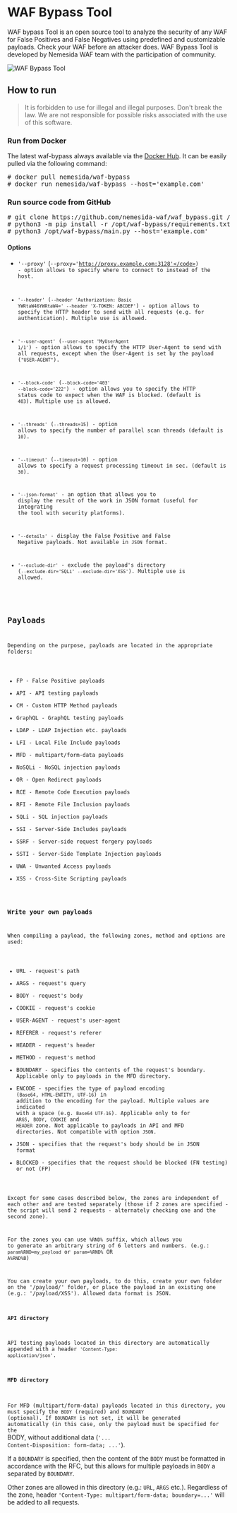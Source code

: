 # WAF Bypass Tool

WAF bypass Tool is an open source tool to analyze the security of any WAF for False Positives and False Negatives using predefined and customizable payloads. Check your WAF before an attacker does. WAF Bypass Tool is developed by Nemesida WAF team with the participation of community.

![WAF Bypass Tool](https://user-images.githubusercontent.com/99513957/215039434-87b91895-715d-4cb6-8cff-95ce436d0380.png)

## How to run

> It is forbidden to use for illegal and illegal purposes. Don't break the law. We are not responsible for possible risks associated with the use of this software.

### Run from Docker
The latest waf-bypass always available via the [Docker Hub](https://hub.docker.com/r/nemesida/waf-bypass). It can be easily pulled via the following command:

<pre>
# docker pull nemesida/waf-bypass
# docker run nemesida/waf-bypass --host='example.com'
</pre>

### Run source code from GitHub
<pre>
# git clone https://github.com/nemesida-waf/waf_bypass.git /opt/waf-bypass/
# python3 -m pip install -r /opt/waf-bypass/requirements.txt
# python3 /opt/waf-bypass/main.py --host='example.com'  
</pre>

#### Options

- <code>'--proxy'</code> (<code>--proxy='http://proxy.example.com:3128'</code>) - option allows to specify where to connect to instead of the host.

- <code>'--header'</code> (<code>--header 'Authorization: Basic YWRtaW46YWRtaW4=' --header 'X-TOKEN: ABCDEF'</code>) - option allows to specify the HTTP header to send with all requests (e.g. for authentication). Multiple use is allowed.

- <code>'--user-agent'</code> (<code>--user-agent 'MyUserAgent 1/1'</code>) - option allows to specify the HTTP User-Agent to send with all requests, except when the User-Agent is set by the payload (<code>"USER-AGENT"</code>).

- <code>'--block-code'</code> (<code>--block-code='403' --block-code='222'</code>) - option allows you to specify the HTTP status code to expect when the WAF is blocked. (default is <code>403</code>). Multiple use is allowed.

- <code>'--threads'</code> (<code>--threads=15</code>) - option allows to specify the number of parallel scan threads (default is <code>10</code>).

- <code>'--timeout'</code> (<code>--timeout=10</code>) - option allows to specify a request processing timeout in sec. (default is <code>30</code>).

- <code>'--json-format'</code> - an option that allows you to display the result of the work in JSON format (useful for integrating the tool with security platforms).

- <code>'--details'</code> - display the False Positive and False Negative payloads. Not available in <code>JSON</code> format.

- <code>'--exclude-dir'</code> - exclude the payload's directory (<code>--exclude-dir='SQLi' --exclude-dir='XSS'</code>). Multiple use is allowed.

## Payloads

Depending on the purpose, payloads are located in the appropriate folders:

- FP - False Positive payloads
- API - API testing payloads
- CM - Custom HTTP Method payloads
- GraphQL - GraphQL testing payloads
- LDAP - LDAP Injection etc. payloads
- LFI - Local File Include payloads
- MFD - multipart/form-data payloads
- NoSQLi - NoSQL injection payloads
- OR - Open Redirect payloads
- RCE - Remote Code Execution payloads
- RFI - Remote File Inclusion payloads
- SQLi - SQL injection payloads
- SSI - Server-Side Includes payloads
- SSRF - Server-side request forgery payloads
- SSTI - Server-Side Template Injection payloads
- UWA - Unwanted Access payloads
- XSS - Cross-Site Scripting payloads

### Write your own payloads

When compiling a payload, the following zones, method and options are used:

- URL - request's path
- ARGS - request's query
- BODY - request's body
- COOKIE - request's cookie
- USER-AGENT - request's user-agent
- REFERER - request's referer
- HEADER - request's header
- METHOD - request's method
- BOUNDARY - specifies the contents of the request's boundary. Applicable only to payloads in the MFD directory.
- ENCODE - specifies the type of payload encoding (<code>Base64</code>, <code>HTML-ENTITY</code>, <code>UTF-16</code>) in addition to the encoding for the payload. Multiple values are indicated with a space (e.g. <code>Base64 UTF-16</code>). Applicable only to for <code>ARGS</code>, <code>BODY</code>, <code>COOKIE</code> and <code>HEADER</code> zone. Not applicable to payloads in API and MFD directories. Not compatible with option <code>JSON</code>.
- JSON - specifies that the request's body should be in JSON format
- BLOCKED - specifies that the request should be blocked (FN testing) or not (FP)

Except for some cases described below, the zones are independent of each other and are tested separately (those if 2 zones are specified - the script will send 2 requests - alternately checking one and the second zone).

For the zones you can use <code>%RND%</code> suffix, which allows you to generate an arbitrary string of 6 letters and numbers. (e.g.: <code>param%RND=my_payload</code> or <code>param=%RND%</code> OR <code>A%RND%B</code>)

You can create your own payloads, to do this, create your own folder on the '/payload/' folder, or place the payload in an existing one (e.g.: '/payload/XSS'). Allowed data format is JSON.

#### API directory
API testing payloads located in this directory are automatically appended with a header <code>'Content-Type: application/json'</code>.

#### MFD directory
For MFD (multipart/form-data) payloads located in this directory, you must specify the <code>BODY</code> (required) and <code>BOUNDARY</code> (optional). If <code>BOUNDARY</code> is not set, it will be generated automatically (in this case, only the payload must be specified for the </code>BODY</code>, without additional data (<code>'... Content-Disposition: form-data; ...'</code>).

If a <code>BOUNDARY</code> is specified, then the content of the <code>BODY</code> must be formatted in accordance with the RFC, but this allows for multiple payloads in <code>BODY</code> a separated by <code>BOUNDARY</code>.

Other zones are allowed in this directory (e.g.: <code>URL</code>, <code>ARGS</code> etc.). Regardless of the zone, header <code>'Content-Type: multipart/form-data; boundary=...'</code> will be added to all requests.
